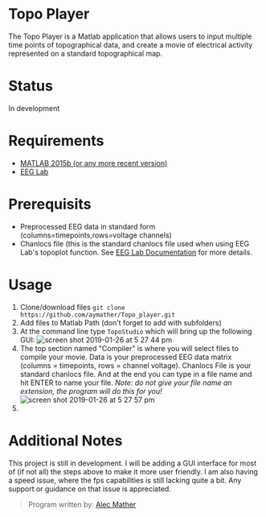 # Topo Player

The Topo Player is a Matlab application that allows users to input multiple time points of topographical data, and create a movie of electrical activity represented on a standard topographical map.

# Status
In development

# Requirements

- [MATLAB 2015b (or any more recent version)](https://www.mathworks.com/downloads/)
- [EEG Lab](https://sccn.ucsd.edu/eeglab/download.php)

# Prerequisits

- Preprocessed EEG data in standard form (columns=timepoints,rows=voltage channels)
- Chanlocs file (this is the standard chanlocs file used when using EEG Lab's topoplot function. See [EEG Lab Documentation](https://sccn.ucsd.edu/wiki/EEGLAB_Wiki) for more details.

# Usage

1. Clone/download files `git clone https://github.com/aymather/Topo_player.git`
2. Add files to Matlab Path (don't forget to add with subfolders)
3. At the command line type `TopoStudio` which will bring up the following GUI:
![screen shot 2019-01-26 at 5 27 44 pm](https://user-images.githubusercontent.com/41848756/51794036-e2c34a00-218f-11e9-9b72-959f2f5602a0.png)
4. The top section named "Compiler" is where you will select files to compile your movie.
Data is your preprocessed EEG data matrix (columns = timepoints, rows = channel voltage). Chanlocs File is your standard chanlocs file. And at the end you can type in a file name and hit ENTER to name your file. _Note: do not give your file name an extension, the program will do this for you!_
![screen shot 2019-01-26 at 5 27 57 pm](https://user-images.githubusercontent.com/41848756/51794051-4fd6df80-2190-11e9-9b4b-0fa0d3f06482.png)
5. 

# Additional Notes

This project is still in development. I will be adding a GUI interface for most of (if not all) the steps above to make it more user friendly. I am also having a speed issue, where the fps capabilities is still lacking quite a bit. Any support or guidance on that issue is appreciated.

> Program written by: [Alec Mather](https://github.com/aymather)
